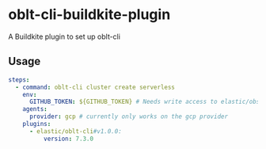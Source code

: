 # oblt-cli-buildkite-plugin

A Buildkite plugin to set up oblt-cli

## Usage

```yaml
steps:
  - command: oblt-cli cluster create serverless
    env: 
      GITHUB_TOKEN: ${GITHUB_TOKEN} # Needs write access to elastic/observability-test-environments
    agents:
      provider: gcp # currently only works on the gcp provider
    plugins:
      - elastic/oblt-cli#v1.0.0:
          version: 7.3.0

```
